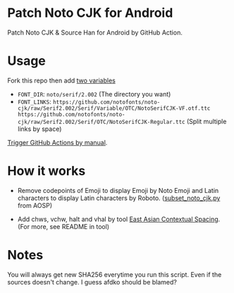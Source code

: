 # Patch Noto CJK for Android
Patch Noto CJK & Source Han for Android by GitHub Action.

# Usage
Fork this repo then add [two variables](https://docs.github.com/en/actions/learn-github-actions/variables#creating-configuration-variables-for-a-repository)

- `FONT_DIR`: `noto/serif/2.002` (The directory you want)
- `FONT_LINKS`: `https://github.com/notofonts/noto-cjk/raw/Serif2.002/Serif/Variable/OTC/NotoSerifCJK-VF.otf.ttc https://github.com/notofonts/noto-cjk/raw/Serif2.002/Serif/OTC/NotoSerifCJK-Regular.ttc` (Split multiple links by space)

[Trigger GitHub Actions by manual](https://docs.github.com/en/actions/using-workflows/manually-running-a-workflow).

# How it works
- Remove codepoints of Emoji to display Emoji by Noto Emoji and Latin characters to display Latin characters by Roboto. ([subset_noto_cjk.py](https://cs.android.com/android/platform/superproject/main/+/main:external/noto-fonts/scripts/subset_noto_cjk.py;drc=d8536c6637d9506ccd8ffb09810ceb7e864e20d8) from AOSP)

- Add chws, vchw, halt and vhal by tool [East Asian Contextual Spacing](https://github.com/kojiishi/east_asian_spacing#opentype-font-features). (For more, see README in tool)

# Notes
You will always get new SHA256 everytime you run this script. Even if the sources doesn't change. I guess afdko should be blamed?
